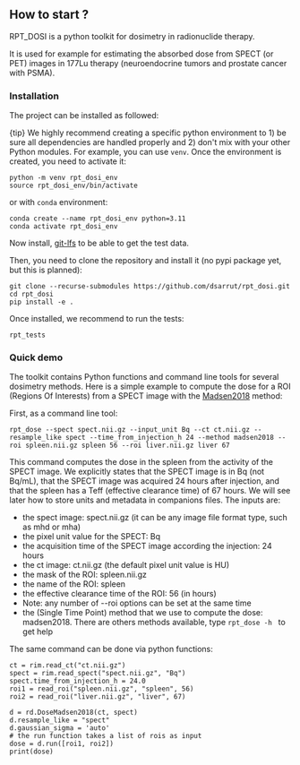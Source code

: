 ## How to start ?

RPT_DOSI is a python toolkit for dosimetry in radionuclide therapy. 

It is used for example for estimating the absorbed dose from SPECT (or PET) images in 177Lu therapy (neuroendocrine tumors and prostate cancer with PSMA).

### Installation

The project can be installed as followed:

{tip} We highly recommend creating a specific python environment to 1) be sure all dependencies are handled properly and 2) don't mix with your other Python modules. For example, you can use `venv`. Once the environment is created, you need to activate it:

    python -m venv rpt_dosi_env
    source rpt_dosi_env/bin/activate

or with `conda` environment:

    conda create --name rpt_dosi_env python=3.11
    conda activate rpt_dosi_env

Now install, [git-lfs](https://git-lfs.com/) to be able to get the test data.

Then, you need to clone the repository and install it (no pypi package yet, but this is planned):

    git clone --recurse-submodules https://github.com/dsarrut/rpt_dosi.git
    cd rpt_dosi
    pip install -e .

Once installed, we recommend to run the tests:

    rpt_tests

### Quick demo

The toolkit contains Python functions and command line tools for several dosimetry methods. Here is a simple example to compute the dose for a ROI (Regions Of Interests) from a SPECT image with the [Madsen2018](https://www.ncbi.nlm.nih.gov/pmc/articles/PMC5948162/) method:

First, as a command line tool:

    rpt_dose --spect spect.nii.gz --input_unit Bq --ct ct.nii.gz --resample_like spect --time_from_injection_h 24 --method madsen2018 --roi spleen.nii.gz spleen 56 --roi liver.nii.gz liver 67

This command computes the dose in the spleen from the activity of the SPECT image. We explicitly states that the SPECT image is in Bq (not Bq/mL), that the SPECT image was acquired 24 hours after injection, and that the spleen has a Teff (effective clearance time) of 67 hours. We will see later how to store units and metadata in companions files. The inputs are:

- the spect image: spect.nii.gz (it can be any image file format type, such as mhd or mha)
- the pixel unit value for the SPECT: Bq
- the acquisition time of the SPECT image according the injection: 24 hours
- the ct image: ct.nii.gz (the default pixel unit value is HU)
- the mask of the ROI: spleen.nii.gz
- the name of the ROI: spleen
- the effective clearance time of the ROI: 56 (in hours)
- Note: any number of --roi options can be set at the same time 
- the (Single Time Point) method that we use to compute the dose: madsen2018. There are others methods available, type ```rpt_dose -h ``` to get help

The same command can be done via python functions: 

    ct = rim.read_ct("ct.nii.gz")
    spect = rim.read_spect("spect.nii.gz", "Bq")
    spect.time_from_injection_h = 24.0
    roi1 = read_roi("spleen.nii.gz", "spleen", 56)
    roi2 = read_roi("liver.nii.gz", "liver", 67)

    d = rd.DoseMadsen2018(ct, spect)
    d.resample_like = "spect"
    d.gaussian_sigma = 'auto'
    # the run function takes a list of rois as input
    dose = d.run([roi1, roi2]) 
    print(dose)


